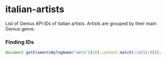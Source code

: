 # italian-artists
List of Genius API IDs of italian artists. Artists are grouped by their main Genius genre.

### Finding IDs
```javascript
document.getElementsByTagName("meta")[20].content.match(/\d{5}/)[0];
```
